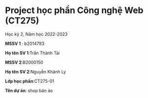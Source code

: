 # Project học phần Công nghệ Web (CT275)

Học kỳ 2, Năm học 2022-2023

**MSSV 1** : b2014783

**Họ tên SV 1**:Trần Thành Tài

**MSSV 2**:B2000150

**Họ tên SV 2**:Nguyễn Khánh Ly

**Lớp học phần**:CT275-01

**Tên dự án**: shop bán áo

